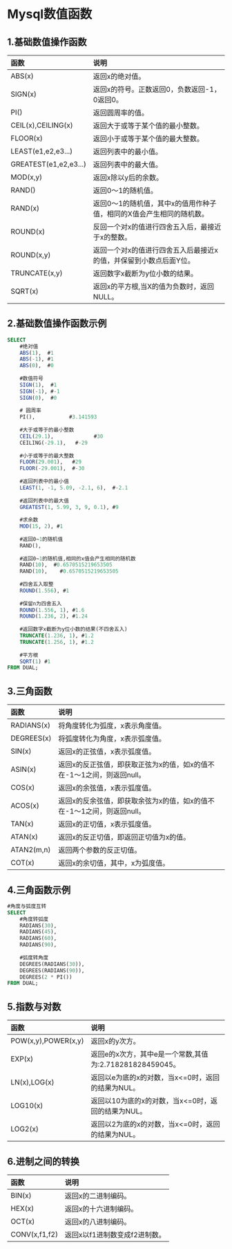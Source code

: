# Mysql数值函数

## 1.基础数值操作函数
| 函数                  | 说明                                                                 |
| :-------------------- | :------------------------------------------------------------------- |
| ABS(x)                | 返回x的绝对值。                                                      |
| SIGN(x)               | 返回x的符号。正数返回0，负数返回-1，0返回0。                         |
| PI()                  | 返回圆周率的值。                                                     |
| CEIL(x),CEILING(x)    | 返回大于或等于某个值的最小整数。                                     |
| FLOOR(x)              | 返回小于或等于某个值的最大整数。                                     |
| LEAST(e1,e2,e3...)    | 返回列表中的最小值。                                                 |
| GREATEST(e1,e2,e3...) | 返回列表中的最大值。                                                 |
| MOD(x,y)              | 返回x除以y后的余数。                                                 |
| RAND()                | 返回0～1的随机值。                                                   |
| RAND(x)               | 返回0～1的随机值，其中x的值用作种子值，相同的X值会产生相同的随机数。 |
| ROUND(x)              | 反回一个对x的值进行四舍五入后，最接近于x的整数。                     |
| ROUND(x,y)            | 返回一个对x的值进行四舍五入后最接近x的值，并保留到小数点后面Y位。    |
| TRUNCATE(x,y)         | 返回数字x截断为y位小数的结果。                                       |
| SQRT(x)               | 返回x的平方根,当X的值为负数时，返回NULL。                            |
## 2.基础数值操作函数示例
```sql
SELECT 
	#绝对值
	ABS(1),  #1
	ABS(-1), #1
	ABS(0),  #0
	
	#数值符号
	SIGN(1),  #1
	SIGN(-1), #-1
	SIGN(0),  #0
	
	# 圆周率
	PI(),			#3.141593
	
	#大于或等于的最小整数
	CEIL(29.1),				#30
	CEILING(-29.1),   #-29
	
	#小于或等于的最大整数
	FLOOR(29.001),	 #29
	FLOOR(-29.001),	 #-30
	
	#返回列表中的最小值
	LEAST(1, -1, 5.09, -2.1, 6),  #-2.1
	
	#返回列表中的最大值
	GREATEST(1, 5.99, 3, 9, 0.1), #9
	
	#求余数
	MOD(15, 2), #1
	
	#返回0~1的随机值
	RAND(),
	
	#返回0~1的随机值,相同的x值会产生相同的随机数
	RAND(10),  #0.6570515219653505
	RAND(10),	 #0.6570515219653505
	
	#四舍五入取整
	ROUND(1.556), #1
	
	#保留n为四舍五入
	ROUND(1.556, 1), #1.6
	ROUND(1.236, 2), #1.24
	
	#返回数字x截断为y位小数的结果(不四舍五入)
	TRUNCATE(1.236, 1), #1.2
	TRUNCATE(1.256, 1), #1.2
	
	#平方根
	SQRT(1) #1
FROM DUAL;
```

## 3.三角函数
| 函数       | 说明                                                                   |
| :--------- | :--------------------------------------------------------------------- |
| RADIANS(x) | 将角度转化为弧度，x表示角度值。                                        |
| DEGREES(x) | 将弧度转化为角度，x表示弧度值。                                        |
| SIN(x)     | 返回x的正弦值，x表示弧度值。                                           |
| ASIN(x)    | 返回x的反正弦值，即获取正弦为x的值，如x的值不在-1～1之间，则返回null。 |
| COS(x)     | 返回x的余弦值，x表示弧度值。                                           |
| ACOS(x)    | 返回x的反余弦值，即获取余弦为x的值，如x的值不在-1～1之间，则返回null。 |
| TAN(x)     | 返回x的正切值，x表示弧度值。                                           |
| ATAN(x)    | 返回x的反正切值，即返回正切值为x的值。                                 |
| ATAN2(m,n) | 返回两个参数的反正切值。                                               |
| COT(x)     | 返回x的余切值，其中，x为弧度值。                                       |

## 4.三角函数示例
```sql
#角度与弧度互转
SELECT
    #角度转弧度
	RADIANS(30),
	RADIANS(45),
	RADIANS(60),
	RADIANS(90),
	
    #弧度转角度
	DEGREES(RADIANS(30)),
	DEGREES(RADIANS(90)),
	DEGREES(2 * PI())
FROM DUAL;
```


## 5.指数与对数
| 函数                | 说明                                                     |
| :------------------ | :------------------------------------------------------- |
| POW(x,y),POWER(x,y) | 返回x的y次方。                                           |
| EXP(x)              | 返回e的x次方，其中e是一个常数,其值为:2.718281828459045。 |
| LN(x),LOG(x)        | 返回以e为底的x的对数，当x<=0时，返回的结果为NUL。        |
| LOG10(x)            | 返回以10为底的x的对数，当x<=0时，返回的结果为NUL。       |
| LOG2(x)             | 返回以2为底的x的对数，当x<=0时，返回的结果为NUL。        |

## 6.进制之间的转换
| 函数          | 说明                          |
| :------------ | :---------------------------- |
| BIN(x)        | 返回x的二进制编码。           |
| HEX(x)        | 返回x的十六进制编码。         |
| OCT(x)        | 返回x的八进制编码。           |
| CONV(x,f1,f2) | 返回x以f1进制数变成f2进制数。 |
